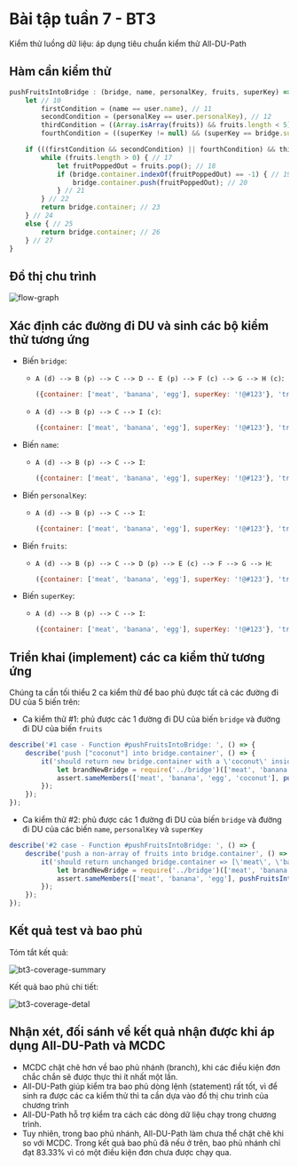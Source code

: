 # Bài tập tuần 7 - BT3
Kiểm thử luồng dữ liệu: áp dụng tiêu chuẩn kiểm thử All-DU-Path

## Hàm cần kiểm thử
```javascript
pushFruitsIntoBridge : (bridge, name, personalKey, fruits, superKey) => { // 9
    let // 10
        firstCondition = (name == user.name), // 11
        secondCondition = (personalKey == user.personalKey), // 12
        thirdCondition = ((Array.isArray(fruits)) && fruits.length < 5), //13
        fourthCondition = ((superKey != null) && (superKey == bridge.superKey)); //14

    if (((firstCondition && secondCondition) || fourthCondition) && thirdCondition) { //16
        while (fruits.length > 0) { // 17
            let fruitPoppedOut = fruits.pop(); // 18
            if (bridge.container.indexOf(fruitPoppedOut) == -1) { // 19
                bridge.container.push(fruitPoppedOut); // 20
            } // 21
        } // 22
        return bridge.container; // 23
    } // 24
    else { // 25
        return bridge.container; // 26
    } // 27
}
```

## Đồ thị chu trình
![flow-graph](https://github.com/trieudh58/int3117-2016/blob/master/DangHaiTrieu/BT3/screenshots/flow-graph.png)

## Xác định các đường đi DU và sinh các bộ kiểm thử tương ứng
- Biến `bridge`:
  + `A (d) --> B (p) --> C --> D -- E (p) --> F (c) --> G --> H (c)`:
  
    ```javascript
    ({container: ['meat', 'banana', 'egg'], superKey: '!@#123'}, 'trieudh', '1', ['coconut'], '!@#123')
    ```
  + `A (d) --> B (p) --> C --> I (c)`:
  
    ```javascript
    ({container: ['meat', 'banana', 'egg'], superKey: '!@#123'}, 'trieudh', '1', 'thisIsNotAnArrayOfFruits', '!@#123')
    ```
  
- Biến `name`:
  + `A (d) --> B (p) --> C --> I`:
  
    ```javascript
    ({container: ['meat', 'banana', 'egg'], superKey: '!@#123'}, 'trieudh', '1', 'thisIsNotAnArrayOfFruits', '!@#123') 
    ```
  
- Biến `personalKey`:
  + `A (d) --> B (p) --> C --> I`:
  
    ```javascript
    ({container: ['meat', 'banana', 'egg'], superKey: '!@#123'}, 'trieudh', '1', 'thisIsNotAnArrayOfFruits', '!@#123')
    ```
  
- Biến `fruits`:
  + `A (d) --> B (p) --> C --> D (p) --> E (c) --> F --> G --> H`:
  
    ```javascript
    ({container: ['meat', 'banana', 'egg'], superKey: '!@#123'}, 'trieudh', '1', ['coconut'], '!@#123')
    ```

- Biến `superKey`:
  + `A (d) --> B (p) --> C --> I`:
  
    ```javascript
    ({container: ['meat', 'banana', 'egg'], superKey: '!@#123'}, 'trieudh', '1', 'thisIsNotAnArrayOfFruits', '!@#123')    
    ```

## Triển khai (implement) các ca kiểm thử tương ứng
Chúng ta cần tối thiểu 2 ca kiểm thử để bao phủ được tất cả các đường đi DU của 5 biến trên:

- Ca kiểm thử \#1: phủ được các 1 đường đi DU của biến `bridge` và đường đi DU của biến `fruits`

```javascript
describe('#1 case - Function #pushFruitsIntoBridge: ', () => {
    describe('push ["coconut"] into bridge.container', () => {
        it('should return new bridge.container with a \'coconut\' inside => [\'meat\', \'banana\', \'egg\', \'coconut\']', () => {
            let brandNewBridge = require('../bridge')(['meat', 'banana', 'egg'], '!@#123');
            assert.sameMembers(['meat', 'banana', 'egg', 'coconut'], pushFruitsIntoBridge(brandNewBridge, 'trieudh', '1', ['coconut'], '!@#123'));
        });
    });
});
```

- Ca kiểm thử \#2: phủ được các 1 đường đi DU của biến `bridge` và đường đi DU của các biến `name`, `personalKey` và `superKey`

```javascript
describe('#2 case - Function #pushFruitsIntoBridge: ', () => {
    describe('push a non-array of fruits into bridge.container', () => {
        it('should return unchanged bridge.container => [\'meat\', \'banana\', \'egg\']', () => {
            let brandNewBridge = require('../bridge')(['meat', 'banana', 'egg'], '!@#123');
            assert.sameMembers(['meat', 'banana', 'egg'], pushFruitsIntoBridge(brandNewBridge, 'trieudh', '1', 'thisIsNotAnArrayOfFruits', '!@#123'));
        });
    });
});
```

## Kết quả test và bao phủ
Tóm tắt kết quả:

![bt3-coverage-summary](https://github.com/trieudh58/int3117-2016/blob/master/DangHaiTrieu/BT3/screenshots/bt3-coverage-summary.png)

Kết quả bao phủ chi tiết:

![bt3-coverage-detal](https://github.com/trieudh58/int3117-2016/blob/master/DangHaiTrieu/BT3/screenshots/bt3-coverage-detail.png)

## Nhận xét, đối sánh về kết quả nhận được khi áp dụng All-DU-Path và MCDC

- MCDC chặt chẽ hơn về bao phủ nhánh (branch), khi các điều kiện đơn chắc chắn sẽ được thực thi ít nhất một lần.
- All-DU-Path giúp kiểm tra bao phủ dòng lệnh (statement) rất tốt, vì để sinh ra được các ca kiểm thử thì ta cần dựa vào đồ thị chu trình của chương trình
- All-DU-Path hỗ trợ kiểm tra cách các dòng dữ liệu chạy trong chương trình.
- Tuy nhiên, trong bao phủ nhánh, All-DU-Path làm chưa thể chặt chẽ khi so với MCDC. Trong kết quả bao phủ đã nếu ở trên, bao phủ nhánh chỉ đạt 83.33% vì có một điều kiện đơn chưa được chạy qua. 
